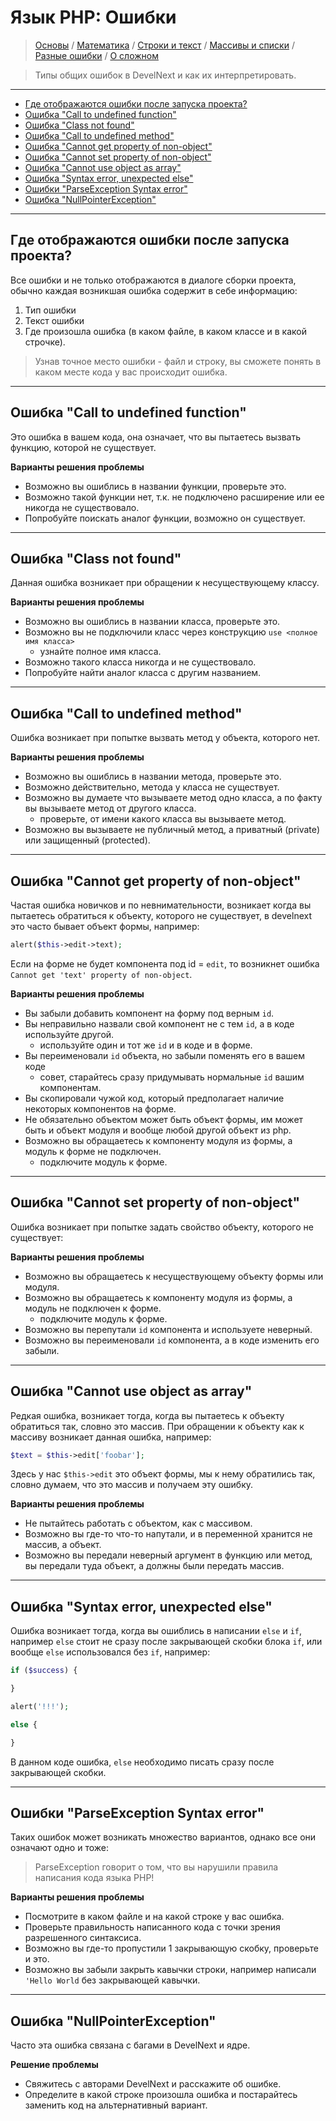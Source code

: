 # Язык PHP: Ошибки

> [Основы](faq/php/Base) / [Математика](faq/php/Math) / [Строки и текст](faq/php/String) / [Массивы и списки](faq/php/Lists) / [Разные ошибки](faq/php/Errors) / [О сложном](faq/php/Misc)

> Типы общих ошибок в DevelNext и как их интерпретировать.

---

- [Где отображаются ошибки после запуска проекта?](#err-console)
- [Ошибка "Call to undefined function"](#call-undef-func)
- [Ошибка "Class not found"](#class-not-found)
- [Ошибка "Call to undefined method"](#call-undef-method)
- [Ошибка "Cannot get property of non-object"](#get-prop-non-object)
- [Ошибка "Cannot set property of non-object"](#set-prop-non-object)
- [Ошибка "Cannot use object as array"](#use-obj-as-arr)
- [Ошибка "Syntax error, unexpected else"](#unexpect-else)
- [Ошибки "ParseException Syntax error"](#syntax-err)
- [Ошибка "NullPointerException"](#npe)

---

<a name=err-console />

## Где отображаются ошибки после запуска проекта?

Все ошибки и не только отображаются в диалоге сборки проекта, обычно каждая возникшая ошибка содержит в себе информацию:

1. Тип ошибки
2. Текст ошибки
3. Где произошла ошибка (в каком файле, в каком классе и в какой строчке).

> Узнав точное место ошибки - файл и строку, вы сможете понять в каком месте кода у вас происходит ошибка.

---

<a name=call-undef-func />

## Ошибка "Call to undefined function"

Это ошибка в вашем кода, она означает, что вы пытаетесь вызвать функцию, которой не существует.

**Варианты решения проблемы**

- Возможно вы ошиблись в названии функции, проверьте это.
- Возможно такой функции нет, т.к. не подключено расширение или ее никогда не существовало.
- Попробуйте поискать аналог функции, возможно он существует.

---

<a name=class-not-found />

## Ошибка "Class not found"

Данная ошибка возникает при обращении к несуществующему классу. 

**Варианты решения проблемы**

- Возможно вы ошиблись в названии класса, проверьте это.
- Возможно вы не подключили класс через конструкцию `use <полное имя класса>`
	- узнайте полное имя класса.
- Возможно такого класса никогда и не существовало.
- Попробуйте найти аналог класса с другим названием.

---

<a name=call-undef-method />

## Ошибка "Call to undefined method"

Ошибка возникает при попытке вызвать метод у объекта, которого нет. 

**Варианты решения проблемы**

- Возможно вы ошиблись в названии метода, проверьте это.
- Возможно действительно, метода у класса не существует.
- Возможно вы думаете что вызываете метод одно класса, а по факту вы вызываете метод от другого класса.
	- проверьте, от имени какого класса вы вызываете метод.
- Возможно вы вызываете не публичный метод, а приватный (private) или защищенный (protected).

---

<a name=get-prop-non-object />

## Ошибка "Cannot get property of non-object"

Частая ошибка новичков и по невнимательности, возникает когда вы пытаетесь обратиться к объекту, которого не существует, в develnext это часто бывает объект формы, например:

```php
alert($this->edit->text);
```

Если на форме не будет компонента под id = `edit`, то возникнет ошибка `Cannot get 'text' property of non-object`.

**Варианты решения проблемы**

- Вы забыли добавить компонент на форму под верным `id`.
- Вы неправильно назвали свой компонент не с тем `id`, а в коде используйте другой.
	- используйте один и тот же `id` и в коде и в форме.
- Вы переименовали `id` объекта, но забыли поменять его в вашем коде
	- совет, старайтесь сразу придумывать нормальные `id` вашим компонентам.
- Вы скопировали чужой код, который предполагает наличие некоторых компонентов на форме.
- Не обязательно объектом может быть объект формы, им может быть и объект модуля и вообще любой другой объект из php.
- Возможно вы обращаетесь к компоненту модуля из формы, а модуль к форме не подключен.
	- подключите модуль к форме.

---

<a name=set-prop-non-object />

## Ошибка "Cannot set property of non-object"

Ошибка возникает при попытке задать свойство объекту, которого не существует:

**Варианты решения проблемы**

- Возможно вы обращаетесь к несуществующему объекту формы или модуля.
- Возможно вы обращаетесь к компоненту модуля из формы, а модуль не подключен к форме.
	- подключите модуль к форме.
- Возможно вы перепутали `id` компонента и используете неверный.
- Возможно вы переименовали `id` компонента, а в коде изменить его забыли.

---

<a name=use-obj-as-arr />

## Ошибка "Cannot use object as array"

Редкая ошибка, возникает тогда, когда вы пытаетесь к объекту обратиться так, словно это массив. При обращении к объекту как к массиву возникает данная ошибка, например:

```php
$text = $this->edit['foobar'];
```

Здесь у нас `$this->edit` это объект формы, мы к нему обратились так, словно думаем, что это массив и получаем эту ошибку. 

**Варианты решения проблемы**

- Не пытайтесь работать с объектом, как с массивом.
- Возможно вы где-то что-то напутали, и в переменной хранится не массив, а объект.
- Возможно вы передали неверный аргумент в функцию или метод, вы передали туда объект, а должны были передать массив.

---

<a name=unexpect-else />

## Ошибка "Syntax error, unexpected else"

Ошибка возникает тогда, когда вы ошиблись в написании `else` и `if`, например `else` стоит не сразу после закрывающей скобки блока `if`, или вообще `else` использовался без `if`, например:

```php
if ($success) {

}

alert('!!!');

else {

}
```

В данном коде ошибка, `else` необходимо писать сразу после закрывающей скобки.

---

<a name=syntax-err />

## Ошибки "ParseException Syntax error"

Таких ошибок может возникать множество вариантов, однако все они означают одно и тоже:

> ParseException говорит о том, что вы нарушили правила написания кода языка PHP! 

**Варианты решения проблемы**

- Посмотрите в каком файле и на какой строке у вас ошибка.
- Проверьте правильность написанного кода с точки зрения разрешенного синтаксиса.
- Возможно вы где-то пропустили 1 закрывающую скобку, проверьте и это.
- Возможно вы забыли закрыть кавычки строки, например написали `'Hello World` без закрывающей кавычки.

---

<a name=npe />

## Ошибка "NullPointerException"

Часто эта ошибка связана с багами в DevelNext и ядре.

**Решение проблемы**

- Свяжитесь с авторами DevelNext и расскажите об ошибке.
- Определите в какой строке произошла ошибка и постарайтесь заменить код на альтернативный вариант.
